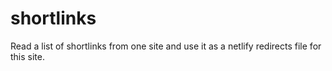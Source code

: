 # shortlinks
Read a list of shortlinks from one site and use it as a netlify redirects file for this site.
